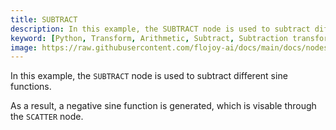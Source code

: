 ```yaml
---
title: SUBTRACT
description: In this example, the SUBTRACT node is used to subtract different sine functions. As a result, a negative sine function is generated, which is visable through the SCATTER node.
keyword: [Python, Transform, Arithmetic, Subtract, Subtraction transformer, Python subtraction calculations, Data processing with subtraction, Flojoy SUBTRACT transformer, Streamline data analysis, Arithmetic transformations, Subtraction calculation, Python data manipulation, Accurate data insights, SUBTRACT transformation in Python]
image: https://raw.githubusercontent.com/flojoy-ai/docs/main/docs/nodes/TRANSFORMERS/ARITHMETIC/SUBTRACT/examples/EX1/output.jpeg
---
```


In this example, the `SUBTRACT` node is used to subtract different sine functions.

As a result, a negative sine function is generated, which is visable through the `SCATTER` node.